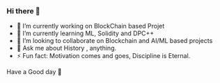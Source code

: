 
### Hi there 👋

<!--
**ArtaXerxess/ArtaXerxess** is a ✨ _special_ ✨ repository because its `README.md` (this file) appears on your GitHub profile.

Here are some ideas to get you started:-->

- 🔭 I’m currently working on BlockChain based Projet
- 🌱 I’m currently learning ML, Solidity and DPC++
- 👯 I’m looking to collaborate on Blockchain and AI/ML based projects
- 💬 Ask me about History , anything.
- ⚡ Fun fact: Motivation comes and goes, Discipline is Eternal.

Have a Good day :pray: 
